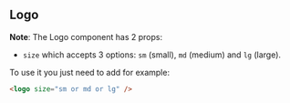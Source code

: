 ## Logo

**Note**: 
The Logo component has 2 props:

- `size` which accepts 3 options: `sm` (small), `md` (medium) and `lg` (large).

To use it you just need to add for example:

```html
<logo size="sm or md or lg" />
```